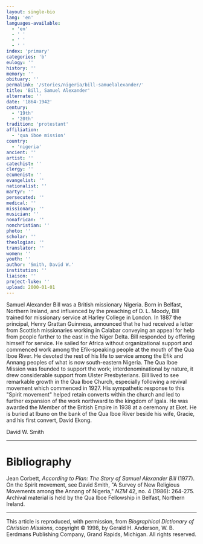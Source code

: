 ```yaml
---
layout: single-bio
lang: 'en'
languages-available:
  - 'en'
  - ' '
  - ' '
  - ' '
index: 'primary'
categories: 'b'
eulogy: ''
history: ''
memory: ''
obituary: ''
permalink: '/stories/nigeria/bill-samuelalexander/'
title: 'Bill, Samuel Alexander'
alternate: ''
date: '1864-1942'
century:
  - '19th'
  - '20th'
tradition: 'protestant'
affiliation:
  - 'qua iboe mission'
country:
  - 'nigeria'
ancient: ''
artist: ''
catechist: ''
clergy: ''
ecumenist: ''
evangelist: ''
nationalist: ''
martyr: ''
persecuted: ''
medical: ''
missionary: ''
musician: ''
nonafrican: ''
nonchristian: ''
photo: ''
scholar: ''
theologian: ''
translator: ''
women: ''
youth: ''
author: 'Smith, David W.'
institution: ''
liaison: ''
project-luke: ''
upload: 2000-01-01
---
```



Samuel Alexander Bill was a British missionary Nigeria. Born in Belfast, Northern Ireland, and influenced by the preaching of D. L. Moody, Bill trained for missionary service at Harley College in London. In 1887 the principal, Henry Grattan Guinness, announced that he had received a letter from Scottish missionaries working in Calabar conveying an appeal for help from people farther to the east in the Niger Delta. Bill responded by offering himself for service. He sailed for Africa without organizational support and commenced work among the Efik-speaking people at the mouth of the Qua Iboe River. He devoted the rest of his life to service among the Efik and Annang peoples of what is now south-eastern Nigeria. The Qua Iboe Mission was founded to support the work; interdenominational by nature, it drew considerable support from Ulster Presbyterians. Bill lived to see remarkable growth in the Qua Iboe Church, especially following a revival movement which commenced in 1927. His sympathetic response to this "Spirit movement" helped retain converts within the church and led to further expansion of the work northward to the kingdom of Igala. He was awarded the Member of the British Empire in 1938 at a ceremony at Eket. He is buried at Ibuno on the bank of the Qua Iboe River beside his wife, Gracie, and his first convert, David Ekong.

David W. Smith

---

# Bibliography

Jean Corbett, *According to Plan: The Story of Samuel Alexander Bill* (1977). On the Spirit movement, see David Smith, "A Survey of New Religious Movements among the Annang of Nigeria," *NZM* 42, no. 4 (1986): 264-275. Archival material is held by the Qua Iboe Fellowship in Belfast, Northern Ireland.

---

This article is reproduced, with permission, from *Biographical Dictionary of Christian Missions*, copyright © 1998, by Gerald H. Anderson, W. B. Eerdmans Publishing Company, Grand Rapids, Michigan. All rights reserved.